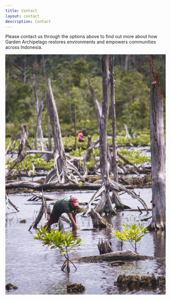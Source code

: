 ```yaml
---
title: Contact
layout: contact
description: Contact
---
```


Please contact us through the options above to find out more about how Garden Archipelago restores environments and empowers communities across Indonesia. 

![Planting Mangroves](/images/planting-mangroves.jpg)



